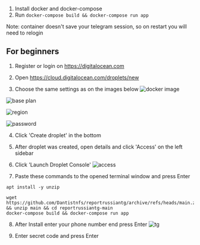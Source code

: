 

1. Install docker and docker-compose
2. Run `docker-compose build && docker-compose run app`

Note: container doesn't save your telegram session, so on restart you will need to relogin

## For beginners

1. Register or login on
https://digitalocean.com

2. Open https://cloud.digitalocean.com/droplets/new

3. Choose the same settings as on the images below
![docker image](https://user-images.githubusercontent.com/79193957/155883546-d192b561-848a-4b53-b83a-fc7e49cc29e1.png)

![base plan](https://user-images.githubusercontent.com/79193957/155883596-f297749a-7f0a-44ed-819c-4e1bfb5a1cea.png)

![region](https://user-images.githubusercontent.com/79193957/155883600-2ec154bf-8022-4eec-b135-59950bb5085a.png)

![password](https://user-images.githubusercontent.com/79193957/155883602-d7f2a58b-62e6-4977-a6f5-0398db7e6ef7.png)



4. Click 'Create droplet' in the bottom


5. After droplet was created, open details and click 'Access' on the left sidebar

6. Click 'Launch Droplet Console'
![access](https://user-images.githubusercontent.com/79193957/155883667-1a9d83ea-17a2-4c1d-bf5a-e2f2525f1c6f.png)

7. Paste these commands to the opened terminal window and press Enter
```shell
apt install -y unzip

wget https://github.com/Dantistnfs/reportrussiantg/archive/refs/heads/main.zip && unzip main && cd reportrussiantg-main
docker-compose build && docker-compose run app
```
8. After Install enter your phone number end press Enter
![tg](https://user-images.githubusercontent.com/79193957/155883822-bb95fb2b-c970-4584-85af-48e862128e4b.png)


9. Enter secret code and press Enter
